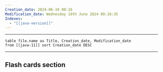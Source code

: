 ```yaml
---
Creation_date: 2024-06-19 00:16
Modification_date: Wednesday 19th June 2024 00:16:35
Indexes:
  - "[[java-version]]"
---
```



----

```dataview
table file.name as Title, Creation_date, Modification_date
from [[java-11]] sort Creation_date DESC
```


















---
## Flash cards section
